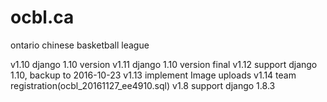 # ocbl.ca
ontario chinese basketball league


v1.10           django 1.10 version
v1.11           django 1.10 version final
v1.12           support django 1.10, backup to 2016-10-23
v1.13           implement Image uploads
v1.14		team registration(ocbl_20161127_ee4910.sql)
v1.8            support django 1.8.3

